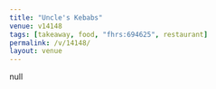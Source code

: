 ```yaml
---
title: "Uncle's Kebabs"
venue: v14148
tags: [takeaway, food, "fhrs:694625", restaurant]
permalink: /v/14148/
layout: venue
---
```

null
